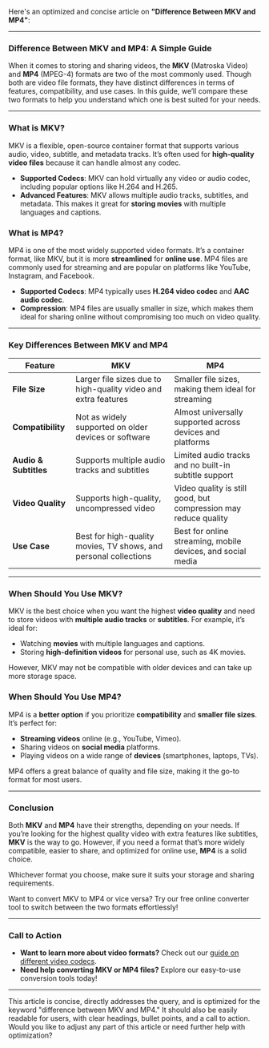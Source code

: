 Here's an optimized and concise article on **"Difference Between MKV and MP4"**:

---

### **Difference Between MKV and MP4: A Simple Guide**

When it comes to storing and sharing videos, the **MKV** (Matroska Video) and **MP4** (MPEG-4) formats are two of the most commonly used. Though both are video file formats, they have distinct differences in terms of features, compatibility, and use cases. In this guide, we’ll compare these two formats to help you understand which one is best suited for your needs.

---

### **What is MKV?**

MKV is a flexible, open-source container format that supports various audio, video, subtitle, and metadata tracks. It’s often used for **high-quality video files** because it can handle almost any codec.

- **Supported Codecs**: MKV can hold virtually any video or audio codec, including popular options like H.264 and H.265.
- **Advanced Features**: MKV allows multiple audio tracks, subtitles, and metadata. This makes it great for **storing movies** with multiple languages and captions.

### **What is MP4?**

MP4 is one of the most widely supported video formats. It’s a container format, like MKV, but it is more **streamlined** for **online use**. MP4 files are commonly used for streaming and are popular on platforms like YouTube, Instagram, and Facebook.

- **Supported Codecs**: MP4 typically uses **H.264 video codec** and **AAC audio codec**.
- **Compression**: MP4 files are usually smaller in size, which makes them ideal for sharing online without compromising too much on video quality.

---

### **Key Differences Between MKV and MP4**

| Feature               | **MKV**                       | **MP4**                        |
|-----------------------|-------------------------------|--------------------------------|
| **File Size**         | Larger file sizes due to high-quality video and extra features | Smaller file sizes, making them ideal for streaming |
| **Compatibility**     | Not as widely supported on older devices or software | Almost universally supported across devices and platforms |
| **Audio & Subtitles** | Supports multiple audio tracks and subtitles | Limited audio tracks and no built-in subtitle support |
| **Video Quality**     | Supports high-quality, uncompressed video | Video quality is still good, but compression may reduce quality |
| **Use Case**          | Best for high-quality movies, TV shows, and personal collections | Best for online streaming, mobile devices, and social media |
  
---

### **When Should You Use MKV?**
MKV is the best choice when you want the highest **video quality** and need to store videos with **multiple audio tracks** or **subtitles**. For example, it’s ideal for:
- Watching **movies** with multiple languages and captions.
- Storing **high-definition videos** for personal use, such as 4K movies.
  
However, MKV may not be compatible with older devices and can take up more storage space.

### **When Should You Use MP4?**
MP4 is a **better option** if you prioritize **compatibility** and **smaller file sizes**. It’s perfect for:
- **Streaming videos** online (e.g., YouTube, Vimeo).
- Sharing videos on **social media** platforms.
- Playing videos on a wide range of **devices** (smartphones, laptops, TVs).

MP4 offers a great balance of quality and file size, making it the go-to format for most users.

---

### **Conclusion**

Both **MKV** and **MP4** have their strengths, depending on your needs. If you’re looking for the highest quality video with extra features like subtitles, **MKV** is the way to go. However, if you need a format that’s more widely compatible, easier to share, and optimized for online use, **MP4** is a solid choice.

Whichever format you choose, make sure it suits your storage and sharing requirements. 

Want to convert MKV to MP4 or vice versa? Try our free online converter tool to switch between the two formats effortlessly!

---

### **Call to Action**

- **Want to learn more about video formats?** Check out our [guide on different video codecs](#).
- **Need help converting MKV or MP4 files?** Explore our easy-to-use conversion tools today!

---

This article is concise, directly addresses the query, and is optimized for the keyword "difference between MKV and MP4." It should also be easily readable for users, with clear headings, bullet points, and a call to action. Would you like to adjust any part of this article or need further help with optimization?

